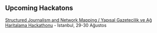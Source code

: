 ## Upcoming Hackatons

[Structured Journalism and Network Mapping / Yapısal Gazetecilik ve Ağ Haritalama Hackathonu](https://github.com/graphcommons/hackathons/wiki/Yap%C4%B1sal-Gazetecilik-ve-A%C4%9F-Haritalama-Hackathonu) - İstanbul, 29-30 Ağustos
